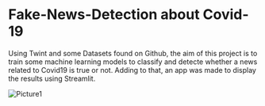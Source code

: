 # Fake-News-Detection about Covid-19

Using Twint and some Datasets found on Github, the aim of this project is to train some machine learning models to classify and detecte whether a news related to Covid19 is true or not.
Adding to that, an app was made to display the results using Streamlit.


![Picture1](https://user-images.githubusercontent.com/64761135/141976430-ab51b8a8-96f5-4530-ad2d-066376226772.png) <br>
<br>

